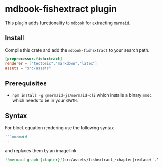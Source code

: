 # mdbook-fishextract plugin

This plugin adds functionality to `mdbook` for extracting `mermaid`. 

## Install

Compile this crate and add the `mdbook-fishextract` to your search path. 

```toml
[preprocessor.fishextract]
renderer = ["tectonic","markdown","latex"]
assets = "src/assets"

```

## Prerequisites

* `npm install -g @mermaid-js/mermaid-cli` which installs a binary `mmdc` which needs to be in your `$PATH`.

## Syntax

For block equation rendering use the following syntax

```md
```mermaid
..
```

and replaces them by an image link

```md
![mermaid graph {chapter}](src/assets/fishextract_{chapter|replace('.' -> '_')}__{hash:10}.pdf "Your title")
```

